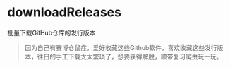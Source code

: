 # downloadReleases
批量下载GitHub仓库的发行版本

> 因为自己有赛博仓鼠症，爱好收藏这些Github软件，喜欢收藏这些发行版本，往日的手工下载太太繁琐了，想要获得解脱，顺带复习爬虫玩一玩。
